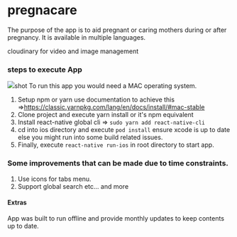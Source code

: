 # pregnacare

The purpose of the app is to aid pregnant or caring mothers during or after pregnancy. It is available in multiple
languages.

cloudinary for video and image management

### steps to execute App

![](/Users/developer_ocansey/code/react/mobile/pregnacare/shot.png)shot To run this app you would need a MAC operating
system.

1. Setup npm or yarn use documentation to achieve this =>https://classic.yarnpkg.com/lang/en/docs/install/#mac-stable
2. Clone project and execute yarn install or it's npm equivalent
3. Install react-native global cli => `sudo yarn add react-native-cli`
4. cd into ios directory and execute `pod install` ensure xcode is up to date else you might run into some build related
   issues.
5. Finally, execute `react-native run-ios` in root directory to start app.

### Some improvements that can be made due to time constraints.

1. Use icons for tabs menu.
2. Support global search etc... and more

#### Extras

App was built to run offline and provide monthly updates to keep contents up to date.


